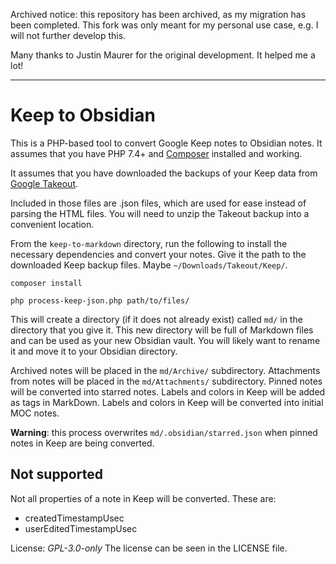 
Archived notice: this repository has been archived, as my migration has been completed.
This fork was only meant for my personal use case, e.g. I will not further develop this.

Many thanks to Justin Maurer for the original development. It helped me a lot!

------

# Keep to Obsidian

This is a PHP-based tool to convert Google Keep notes to Obsidian notes. It assumes that you have PHP 7.4+ and [Composer](https://getcomposer.org/) installed and working.

It assumes that you have downloaded the backups of your Keep data from [Google Takeout](https://takeout.google.com/).

Included in those files are .json files, which are used for ease instead of parsing the HTML files. You will need to unzip the Takeout backup into a convenient location.

From the `keep-to-markdown` directory, run the following to install the necessary dependencies and convert your notes.
Give it the path to the downloaded Keep backup files. Maybe `~/Downloads/Takeout/Keep/`.

```
composer install

php process-keep-json.php path/to/files/
```

This will create a directory (if it does not already exist) called `md/` in the directory that you give it.
This new directory will be full of Markdown files and can be used as your new Obsidian vault. You will likely want to rename it and move it to your Obsidian directory.

Archived notes will be placed in the `md/Archive/` subdirectory.
Attachments from notes will be placed in the `md/Attachments/` subdirectory.
Pinned notes will be converted into starred notes.
Labels and colors in Keep will be added as tags in MarkDown.
Labels and colors in Keep will be converted into initial MOC notes.

**Warning**: this process overwrites `md/.obsidian/starred.json` when pinned notes
in Keep are being converted.

## Not supported

Not all properties of a note in Keep will be converted. These are:

- createdTimestampUsec
- userEditedTimestampUsec


License: *GPL-3.0-only*
The license can be seen in the LICENSE file.
